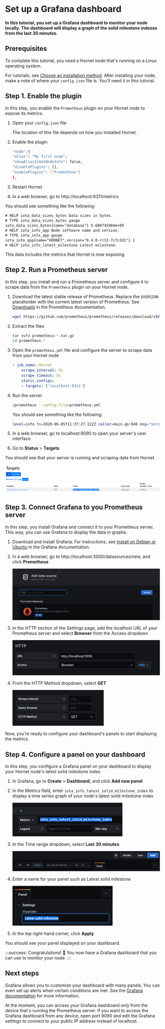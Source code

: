 # Set up a Grafana dashboard

**In this tutorial, you set up a Grafana dashboard to monitor your node locally. The dashboard will display a graph of the solid milestone indexes from the last 30 minutes.**

## Prerequisites

To complete this tutorial, you need a Hornet node that's running on a Linux operating system.

For tutorials, see [Choose an installation method](../tutorials/install-hornet.md). After installing your node, make a note of where your `config.json` file is. You'll need it in this tutorial.

## Step 1. Enable the plugin

In this step, you enable the `Prometheus` plugin on your Hornet node to expose its metrics.

1. Open your `config.json` file
    
    The location of this file depends on how you installed Hornet.

2. Enable the plugin

	```bash
	"node":{
    "alias": "My first node",
    "showAliasInGetNodeInfo": false,
    "disablePlugins": [],
    "enablePlugins": ["Prometheus"]
	},
	```

3. Restart Hornet

4. In a web browser, go to http://localhost:9311/metrics

You should see something like the following:

```
# HELP iota_data_sizes_bytes Data sizes in bytes.
# TYPE iota_data_sizes_bytes gauge
iota_data_sizes_bytes{name="database"} 5.688745984e+09
# HELP iota_info_app Node software name and version.
# TYPE iota_info_app gauge
iota_info_app{name="HORNET",version="0.4.0-rc13-7c7c2d1"} 1
# HELP iota_info_latest_milestone Latest milestone.
```

This data includes the metrics that Hornet is now exposing.

## Step 2. Run a Prometheus server

In this step, you install and run a Prometheus server and configure it to scrape data from the `Prometheus` plugin on your Hornet node.

1. Download the latest stable release of Prometheus. Replace the `$VERSION` placeholder with the current latest version of Prometheus. See [Downloads](https://prometheus.io/download/) in the Prometheus documentation.

    ```bash
    wget https://github.com/prometheus/prometheus/releases/download/v$VERSION/prometheus-$VERSION.linux-amd64.tar.gz
    ```

2. Extract the files

    ```bash
    tar xvfz prometheus-*.tar.gz
    cd prometheus-*
    ```

3. Open the `prometheus.yml` file and configure the server to scrape data from your Hornet node

    ```yaml
    - job_name: Hornet
        scrape_interval: 5s
        scrape_timeout: 5s
        static_configs:
        - targets: ['localhost:9311']
    ```

4. Run the server

    ```bash
    /prometheus --config.file=prometheus.yml
    ```

    You should see something like the following:

    ```bash
    level=info ts=2020-06-05T11:37:27.122Z caller=main.go:646 msg="Server is ready to receive web requests."
    ```

5. In a web browser, go to localhost:9090 to open your server's user interface

6. Go to **Status** > **Targets**

You should see that your server is running and scraping data from Hornet.

![Prometheus user interface](../images/prometheus-ui.png)

## Step 3. Connect Grafana to you Prometheus server

In this step, you install Grafana and connect it to your Prometheus server. This way, you can use Grafana to display the data in graphs.

1. Download and install Grafana. For instructions, see [Install on Debian or Ubuntu](https://grafana.com/docs/grafana/latest/installation/debian/) in the Grafana documentation.

2. In a web browser, go to http://localhost:3000/datasources/new, and click **Prometheus**

    ![Add a new Grafana data source](../images/grafana-data-source.png)

3. In the HTTP section of the Settings page, add the localhost URL of your Prometheus server and select **Browser** from the Access dropdown

    ![Grafana HTTP settings](../images/grafana-setup-http.png)

4. From the HTTP Method dropdown, select **GET**

    ![Grafana HTTP Method settings](../images/grafana-setup-method.png)

Now, you're ready to configure your dashboard's panels to start displaying the metrics.

## Step 4. Configure a panel on your dashboard

In this step, you configure a Grafana panel on your dashboard to display your Hornet node's latest solid milestone index.

1. In Grafana, go to **Create** > **Dashboard**, and click **Add new panel**

2. In the Metrics field, enter `iota_info_latest_solid_milestone_index` to display a time series graph of your node's latest solid milestone index

    ![Grafana dashboard setup](../images/grafana-dashboard-setup.png)

3. In the Time range dropdown, select **Last 30 minutes**

    ![Grafana time range](../images/grafana-time-range.png)

4. Enter a name for your panel such as Latest solid milestone

    ![Grafana panel title](../images/grafana-panel-title.png)

5. In the top right-hand corner, click **Apply**

You should see your panel displayed on your dashboard.

:::success: Congratulations! :tada:
You now have a Grafana dashboard that you can use to monitor your node.
:::

## Next steps

Grafana allows you to customize your dashboard with many panels. You can even set up alerts when certain conditions are met. See the [Grafana documentation](https://grafana.com/docs/grafana/latest/?osource=grafana_gettingstarted) for more information.

At the moment, you can access your Grafana dashboard only from the device that's running the Prometheus server. If you want to access the Grafana dashboard from any device, open port 9090 and edit the Grafana settings to connect to your public IP address instead of localhost.